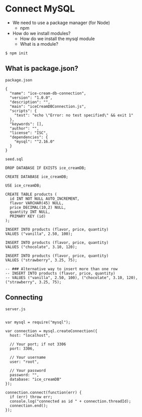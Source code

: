 # Connect MySQL

* We need to use a package manager (for Node)
    - npm
* How do we install modules?
    - How do we install the mysql module
    - What is a module?

`$ npm init`

## What is package.json?
`package.json`

```
{
  "name": "ice-cream-db-connection",
  "version": "1.0.0",
  "description": "",
  "main": "iceCreamDBConnection.js",
  "scripts": {
    "test": "echo \"Error: no test specified\" && exit 1"
  },
  "keywords": [],
  "author": "",
  "license": "ISC",
  "dependencies": {
    "mysql": "^2.16.0"
  }
}
```

`seed.sql`

```
DROP DATABASE IF EXISTS ice_creamDB;

CREATE DATABASE ice_creamDB;

USE ice_creamDB;

CREATE TABLE products (
  id INT NOT NULL AUTO_INCREMENT,
  flavor VARCHAR(45) NULL,
  price DECIMAL(10,2) NULL,
  quantity INT NULL,
  PRIMARY KEY (id)
);

INSERT INTO products (flavor, price, quantity)
VALUES ("vanilla", 2.50, 100);

INSERT INTO products (flavor, price, quantity)
VALUES ("chocolate", 3.10, 120);

INSERT INTO products (flavor, price, quantity)
VALUES ("strawberry", 3.25, 75);

-- ### Alternative way to insert more than one row
-- INSERT INTO products (flavor, price, quantity)
-- VALUES ("vanilla", 2.50, 100), ("chocolate", 3.10, 120), ("strawberry", 3.25, 75);
```

## Connecting
`server.js`

```

var mysql = require("mysql");

var connection = mysql.createConnection({
  host: "localhost",

  // Your port; if not 3306
  port: 3306,

  // Your username
  user: "root",

  // Your password
  password: "",
  database: "ice_creamDB"
});

connection.connect(function(err) {
  if (err) throw err;
  console.log("connected as id " + connection.threadId);
  connection.end();
});
```


